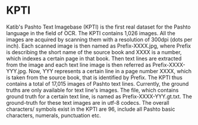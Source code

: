 # KPTI
Katib's Pashto Text Imagebase (KPTI) is the first real dataset for the Pashto language in the field of OCR.
The KPTI contains 1,026 images. All the images are acquired by scanning them with a resolution of 300dpi (dots per inch). Each scanned image is then named as Prefix-XXXX.jpg, where Prefix is describing the short name of the source book and XXXX is a number, which indexes a certain page in that book. Then text lines are extracted from the image and each text line image is then referred as Prefix-XXXX-YYY.jpg. Now, YYY represents a certain line in a page number XXXX, which is taken from the source book, that is identified by Prefix. The KPTI thus contains a total of 17,015 images of Pashto text lines. Currently, the ground truths are only available for text line's images. The file, which contains ground truth for a certain text line, is named as Prefix-XXXX-YYY.gt.txt. The ground-truth for these text images are in utf-8 codecs. The overall characters/ symbols exist in the KPTI are 96, include all Pashto basic characters, numerals, punctuation etc.
